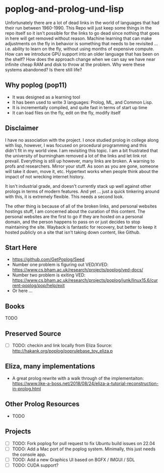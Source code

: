 # poplog-and-prolog-und-lisp

Unfortunately there are a lot of dead links in the world of languages that had their run between 1960-1990.  This Repo will just keep some things in the repo itself so it isn't possible for the links to go dead since nothing that goes in here will get removed without reason.  Machine learning that can make adjustments on the fly in behavior is something that needs to be revisited ... i.e. ability to learn on the fly, without using months of expensive compute.  How can we introduce GPU support into an older language that has been on the shelf?  How does the approach change when we can say we have near infinite cheap RAM and disk to throw at the problem.  Why were these systems abandoned?  Is there still life?

## Why poplog (pop11)

- It was designed as a learning tool
- It has been used to write 3 languages: Prolog, ML, and Common Lisp.
- It is incrementally compiled, and quite fast in terms of start up time
- It can load files on the fly, edit on the fly, modify itself

## Disclaimer

I have no association with the project.  I once studied prolog in college along with lisp, however, I was focused on procedural programming and this didn't fit in my world view.  I am revisiting this topic.  I am a bit frustrated that the university of burmingham removed a lot of the links and let link rot prevail.  Everything is still up however, many links are broken.  A warning to profs and researchers.  Mirror your stuff.  As soon as you are gone, someone will take it down, move it, etc.  Hypertext works when people think about the impact of not wrecking internet history.

It isn't industrial grade, and doesn't currently stack up well against other prologs in terms of modern features.  And yet ... just a quick tinkering around with this, it is extremely flexible.   This needs a second look.

The other thing is because of all of the broken links, and personal websites hostings stuff, I am concerned about the curation of this content.  The personal websites are the first to go if they are hosted on a personal domain, and the person happens to pass on or just decides to stop maintaining the site.  Wayback is fantastic for recovery, but better to keep it hosted publicly on a site that isn't taking down content, like Github.

## Start Here

- https://github.com/GetPoplog/Seed
- Number one problem is figuring out VED/XVED: https://www.cs.bham.ac.uk/research/projects/poplog/ved-docs/
- Number two problem is exiting VED: https://www.cs.bham.ac.uk/research/projects/poplog/junk/linux15.6/current-poplog/pop/help/exit
- Or here ...

## Books

TODO

## Preserved Source

- [ ] TODO: checkin and link locally from Eliza Source: http://hakank.org/poplog/poprulebase_toy_eliza.p

## Eliza, many implementations

- A great prolog rewrite with a walk through of the implementaiton: https://www.like-a-boss.net/2018/08/24/eliza-a-tutorial-reconstruction-in-prolog.html

## Other Prolog Resources

- TODO

## Projects

- [ ] TODO: Fork poplog for pull request to fix Ubuntu build issues on 22.04
- [ ] TODO: Add a Mac port of the poplog system.  Minimally, this just needs the console app.
- [ ] TOOD: Add a new Graphics UI based on BGFX / IMGUI / SDL
- [ ] TODO: CUDA support?
